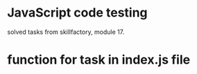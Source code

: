 # JavaScript code testing

solved tasks from skillfactory, module 17.

# function for task in index.js file
